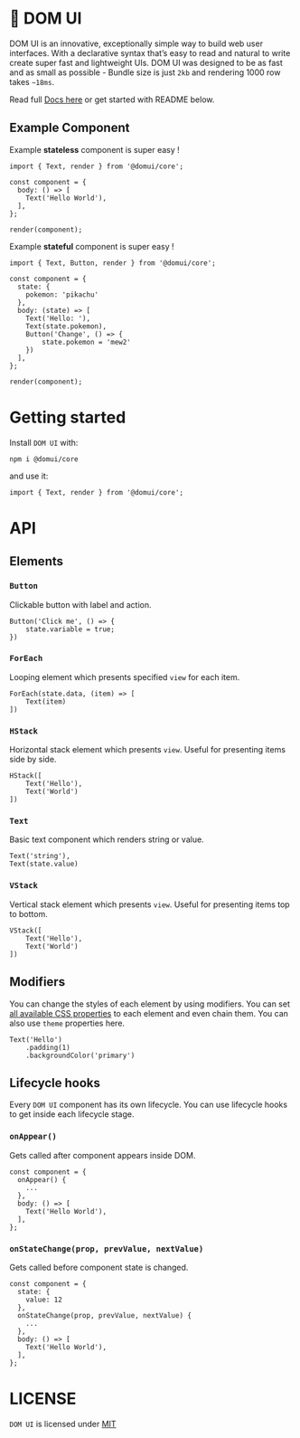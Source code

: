# 🧬 DOM UI

DOM UI is an innovative, exceptionally simple way to build web user interfaces. With a declarative syntax that’s easy to read and natural to write create super fast and lightweight UIs. DOM UI was designed to be as fast and as small as possible - Bundle size is just `2kb` and rendering 1000 row takes `~18ms`.

Read full [Docs here](https://github.com/domui/core) or get started with README below.

## Example Component

Example **stateless** component is super easy !

```
import { Text, render } from '@domui/core';

const component = {
  body: () => [
    Text('Hello World'),
  ],
};

render(component);
```

Example **stateful** component is super easy !

```
import { Text, Button, render } from '@domui/core';

const component = {
  state: {
    pokemon: 'pikachu'
  },
  body: (state) => [
    Text('Hello: '),
    Text(state.pokemon),
    Button('Change', () => {
        state.pokemon = 'mew2'
    })
  ],
};

render(component);
```

# Getting started

Install `DOM UI` with:

```
npm i @domui/core
```

and use it:

```
import { Text, render } from '@domui/core';
```

# API

## Elements

### `Button`

Clickable button with label and action.

```
Button('Click me', () => {
    state.variable = true;
})
```

### `ForEach`

Looping element which presents specified `view` for each item.

```
ForEach(state.data, (item) => [
    Text(item)
])
```

### `HStack`

Horizontal stack element which presents `view`. Useful for presenting items side by side.

```
HStack([
    Text('Hello'),
    Text('World')
])
```

### `Text`

Basic text component which renders string or value.

```
Text('string'),
Text(state.value)
```

### `VStack`

Vertical stack element which presents `view`. Useful for presenting items top to bottom.

```
VStack([
    Text('Hello'),
    Text('World')
])
```

## Modifiers

You can change the styles of each element by using modifiers. You can set [all available CSS properties](https://www.w3schools.com/cssref/) to each element and even chain them. You can also use `theme` properties here.

```
Text('Hello')
    .padding(1)
    .backgroundColor('primary')
```

## Lifecycle hooks

Every `DOM UI` component has its own lifecycle. You can use lifecycle hooks to get inside each lifecycle stage.

### `onAppear()`

Gets called after component appears inside DOM.

```
const component = {
  onAppear() {
    ...
  },
  body: () => [
    Text('Hello World'),
  ],
};
```

### `onStateChange(prop, prevValue, nextValue)`

Gets called before component state is changed.

```
const component = {
  state: {
    value: 12
  },
  onStateChange(prop, prevValue, nextValue) {
    ...
  },
  body: () => [
    Text('Hello World'),
  ],
};
```

# LICENSE

`DOM UI` is licensed under [MIT](https://github.com/domui/core/blob/main/LICENSE)
